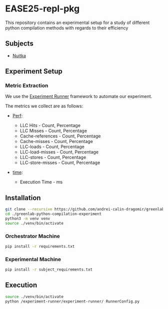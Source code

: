 # EASE25-repl-pkg
This repository contains an experimental setup for a study of different python compilation methods with regards to their efficiency

## Subjects
- [Nuitka](https://nuitka.net/user-documentation/tutorial-setup-and-build.html)

## Experiment Setup

### Metric Extraction

We use the [Experiment Runner](https://github.com/S2-group/experiment-runner) framework to automate our experiment.

The metrics we collect are as follows:
- [Perf](https://perfwiki.github.io/main/):
    - LLC Hits - Count, Percentage
    - LLC Misses - Count, Percentage
    - Cache-references - Count, Percentage
    - Cache-misses - Count, Percentage
    - LLC-loads - Count, Percentage
    - LLC-load-misses - Count, Percentage
    - LLC-stores - Count, Percentage
    - LLC-store-misses - Count, Percentage

- [time](https://docs.python.org/3/library/time.html):
    - Execution Time - ms

## Installation

```bash
git clone --recursive https://github.com/andrei-calin-dragomir/greenlab-python-compilation-experiment.git
cd ./greenlab-python-compilation-experiment
python3 -m venv venv
source ./venv/bin/activate
```

### Orchestrator Machine
```bash
pip install -r requirements.txt
```

### Experimental Machine
```bash
pip install -r subject_requirements.txt
```

## Execution

```bash
source ./venv/bin/activate
python /experiment-runner/experiment-runner/ RunnerConfig.py
```
